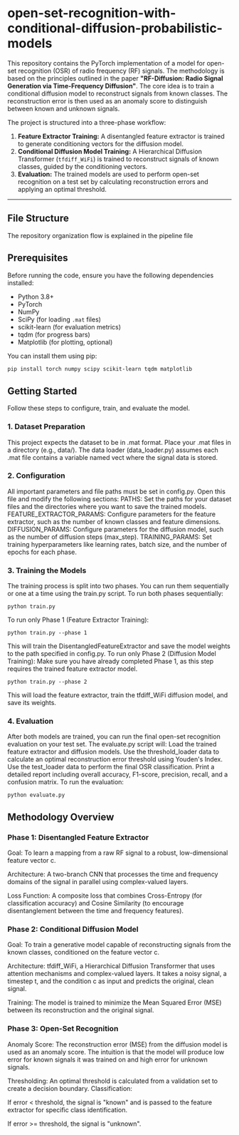 # open-set-recognition-with-conditional-diffusion-probabilistic-models

This repository contains the PyTorch implementation of a model for open-set recognition (OSR) of radio frequency (RF) signals. The methodology is based on the principles outlined in the paper **"RF-Diffusion: Radio Signal Generation via Time-Frequency Diffusion"**. The core idea is to train a conditional diffusion model to reconstruct signals from known classes. The reconstruction error is then used as an anomaly score to distinguish between known and unknown signals.

The project is structured into a three-phase workflow:
1.  **Feature Extractor Training:** A disentangled feature extractor is trained to generate conditioning vectors for the diffusion model.
2.  **Conditional Diffusion Model Training:** A Hierarchical Diffusion Transformer (`tfdiff_WiFi`) is trained to reconstruct signals of known classes, guided by the conditioning vectors.
3.  **Evaluation:** The trained models are used to perform open-set recognition on a test set by calculating reconstruction errors and applying an optimal threshold.

---

## File Structure

The repository organization flow is explained in the pipeline file

## Prerequisites

Before running the code, ensure you have the following dependencies installed:

- Python 3.8+
- PyTorch
- NumPy
- SciPy (for loading `.mat` files)
- scikit-learn (for evaluation metrics)
- tqdm (for progress bars)
- Matplotlib (for plotting, optional)

You can install them using pip:
```bash
pip install torch numpy scipy scikit-learn tqdm matplotlib
```

## Getting Started
Follow these steps to configure, train, and evaluate the model.

### 1. Dataset Preparation
This project expects the dataset to be in .mat format.
Place your .mat files in a directory (e.g., data/).
The data loader (data_loader.py) assumes each .mat file contains a variable named vect where the signal data is stored.
### 2. Configuration
All important parameters and file paths must be set in config.py. Open this file and modify the following sections:
PATHS: Set the paths for your dataset files and the directories where you want to save the trained models.
FEATURE_EXTRACTOR_PARAMS: Configure parameters for the feature extractor, such as the number of known classes and feature dimensions.
DIFFUSION_PARAMS: Configure parameters for the diffusion model, such as the number of diffusion steps (max_step).
TRAINING_PARAMS: Set training hyperparameters like learning rates, batch size, and the number of epochs for each phase.
### 3. Training the Models
The training process is split into two phases. You can run them sequentially or one at a time using the train.py script.
To run both phases sequentially:
```
python train.py
```

To run only Phase 1 (Feature Extractor Training):
```
python train.py --phase 1
```
This will train the DisentangledFeatureExtractor and save the model weights to the path specified in config.py.
To run only Phase 2 (Diffusion Model Training):
Make sure you have already completed Phase 1, as this step requires the trained feature extractor model.
```
python train.py --phase 2
```
This will load the feature extractor, train the tfdiff_WiFi diffusion model, and save its weights.

### 4. Evaluation
After both models are trained, you can run the final open-set recognition evaluation on your test set.
The evaluate.py script will:
Load the trained feature extractor and diffusion models.
Use the threshold_loader data to calculate an optimal reconstruction error threshold using Youden's Index.
Use the test_loader data to perform the final OSR classification.
Print a detailed report including overall accuracy, F1-score, precision, recall, and a confusion matrix.
To run the evaluation:
```
python evaluate.py
```
## Methodology Overview
### Phase 1: Disentangled Feature Extractor
Goal: To learn a mapping from a raw RF signal to a robust, low-dimensional feature vector c.

Architecture: A two-branch CNN that processes the time and frequency domains of the signal in parallel using complex-valued layers.

Loss Function: A composite loss that combines Cross-Entropy (for classification accuracy) and Cosine Similarity (to encourage disentanglement between the time and frequency features).

### Phase 2: Conditional Diffusion Model
Goal: To train a generative model capable of reconstructing signals from the known classes, conditioned on the feature vector c.

Architecture: tfdiff_WiFi, a Hierarchical Diffusion Transformer that uses attention mechanisms and complex-valued layers. It takes a noisy signal, a timestep t, and the condition c as input and predicts the original, clean signal.

Training: The model is trained to minimize the Mean Squared Error (MSE) between its reconstruction and the original signal.

### Phase 3: Open-Set Recognition
Anomaly Score: The reconstruction error (MSE) from the diffusion model is used as an anomaly score. The intuition is that the model will produce low error for known signals it was trained on and high error for unknown signals.

Thresholding: An optimal threshold is calculated from a validation set to create a decision boundary.
Classification:

If error < threshold, the signal is "known" and is passed to the feature extractor for specific class identification.

If error >= threshold, the signal is "unknown".



